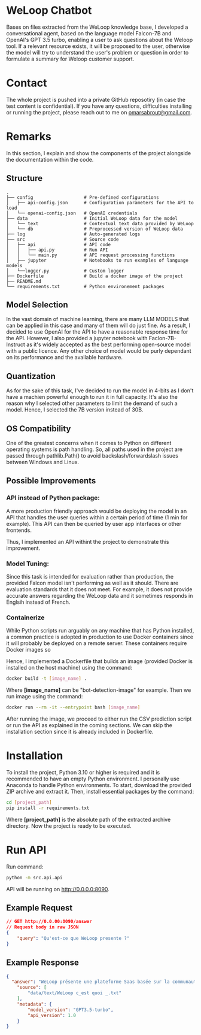 # WeLoop Chatbot

Bases on files extracted from the WeLoop knowledge base, I developed a conversational agent, based on the language model Falcon-7B and OpenAI's GPT 3.5 turbo, enabling a user to ask questions about the Weloop tool. If a relevant resource exists, it will be proposed to the user, otherwise the model will try to understand the user's problem or question in order to formulate a summary for Weloop customer support.

# Contact

The whole project is pushed into a private GitHub reposotiry (in case the test content is confidential). If you have any questions, difficulties installing or running the project, please reach out to me on <omarsabrout@gmail.com>.

# Remarks

In this section, I explain and show the components of the project alongside the documentation within the code.

## Structure

    .
    ├── config                   # Pre-defined configurations
    │   ├── api-config.json      # Configuration parameters for the API to load
    │   └── openai-config.json   # OpenAI credentials
    ├── data                     # Initial WeLoop data for the model
    │   └── text                 # Contextual text data provided by WeLoop
    │   └── db                   # Preprocessed version of WeLoop data
    ├── log                      # Auto-generated logs
    ├── src                      # Source code
    │   ├── api                  # API code
    │   │   ├── api.py           # Run API
    │   │   └── main.py          # API request processing functions
    │   ├── jupyter              # Notebooks to run examples of language models
    │   └──logger.py             # Custom logger
    ├── Dockerfile               # Build a docker image of the project
    ├── README.md
    └── requirements.txt         # Python environement packages


## Model Selection

In the vast domain of machine learning, there are many LLM MODELS that can be applied in this case and many of them will do just fine. As a result, I decided to use OpenAI for the API to have a reasonable response time for the API. However, I also provided a jupyter notebook with Faclon-7B-Instruct as it's widely accepted as the best performing open-source model with a public licence. Any other choice of model would be purly dependant on its performance and the available hardware.

## Quantization

As for the sake of this task, I've decided to run the model in 4-bits as I don't have a machien powerful enough to run it in full capacity. It's also the reason why I selected other parameters to limit the demand of such a model. Hence, I selected the 7B version instead of 30B.

## OS Compatibility

One of the greatest concerns when it comes to Python on different operating systems is path handling. So, all paths used in the project are passed through pathlib.Path() to avoid backslash/forwardslash issues between Windows and Linux.

## Possible Improvements

### API instead of Python package:

A more production friendly approach would be deploying the model in an API that handles the user queries within a certain period of time (1 min for example). This API can then be queried by user app interfaces or other frontends.

Thus, I implemented an API withint the project to demonstrate this improvement.

### Model Tuning:

Since this task is intended for evaluation rather than production, the provided Falcon model isn't performing as well as it should. There are evaluation standards that it does not meet. For example, it does not provide accurate answers regarding the WeLoop data and it sometimes responds in Englsih instead of French.

### Containerize

While Python scripts run arguably on any machine that has Python installed, a common practice is adopted in production to use Docker containers since it will probably be deployed on a remote server. These containers require Docker images so

Hence, I implemented a Dockerfile that builds an image (provided Docker is installed on the host machine) using the command:

```bash
docker build -t [image_name] .
```

Where **[image_name]** can be "bot-detection-image" for example. Then we run image using the command:

```bash
docker run --rm -it --entrypoint bash [image_name]
```

After running the image, we proceed to either run the CSV prediction script or run the API as explained in the coming sections. We can skip the installation section since it is already included in Dockerfile.

# Installation

To install the project, Python 3.10 or higher is required and it is recommended to have an empty Python environment. I personally use Anaconda to handle Python environments. To start, download the provided ZIP archive and extract it. Then, install essential packages by the command:

```bash
cd [project_path]
pip install -r requirements.txt
```

Where **[project_path]** is the absolute path of the extracted archive directory. Now the project is ready to be executed.


# Run API

Run command:

```bash
python -m src.api.api
```

API will be running on http://0.0.0.0:8090.

## Example Request

```json
// GET http://0.0.00:8090/answer
// Request body in raw JSON
{
    "query": "Qu'est-ce que WeLoop presente ?"
}
```

## Example Response

```json
{
  "answer": "WeLoop présente une plateforme Saas basée sur la communauté et l'expérience utilisateur. Elle propose une solution comportant deux interfaces : une interface pour les utilisateurs finaux (Widget) et une interface pour les administrateurs (Back Office).\n\nL'interface pour les utilisateurs finaux s'intègre facilement à vos applications métier. Elle permet aux utilisateurs de participer à des projets, de donner leur avis, de partager des idées et de collaborer avec d'autres membres de la communauté.\n\nL'interface pour les administrateurs leur permet de gérer les projets et les interactions. Il existe deux niveaux d'administrateurs : les Super Admin qui ont accès à tous les projets au sein de l'organisation, et les Admin qui sont les responsables opérationnels d'un ou plusieurs projets.\n\nEn résumé, WeLoop permet de créer une communauté d'utilisateurs engagés, de recueillir leurs retours et de favoriser la collaboration pour améliorer vos produits et services.",
    "source": [
        "data/text/WeLoop c_est quoi _.txt"
    ],
    "metadata": {
        "model_version": "GPT3.5-turbo",
        "api_version": 1.0
    }
}
```
